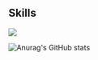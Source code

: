 


<h2>Skills</h2>
<img src="https://img.shields.io/badge/Android-3DDC84?style=flat-square&logo=Android&logoColor=#3776AB"/>
































![Anurag's GitHub stats](https://github-readme-stats.vercel.app/api?username=Ch4nh33&show_icons=true&theme=radical)
